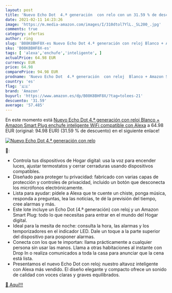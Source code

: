 ```yaml
---
layout: post
title: 'Nuevo Echo Dot  4.ª generación  con relo con un 31.59 % de descuento'
date: 2021-02-11 14:23:26
image: 'https://m.media-amazon.com/images/I/310dtol7YlL._SL200_.jpg'
comments: true
category: ofertas
author: ring
slug: 'B08K8BHF8X-es Nuevo Echo Dot 4.ª generación con reloj Blanco + Amazon...'
sku: 'B08K8BHF8X-es'
tags: [ 'alexa','enchufe','inteligente', ]
actualPrice: 64.98 EUR
currency: EUR
price: 64.98
comparePrice: 94.98 EUR
prodname: 'Nuevo Echo Dot  4.ª generación  con reloj  Blanco + Amazon Smart Plug  enchufe inteligente WiFi   compatible con Alexa'
country: 'es'
flag: '🇪🇸'
brand: 'Amazon'
buyurl: 'https://www.amazon.es/dp/B08K8BHF8X/?tag=tolees-21'
descuento: '31.59'
average: '57.485'
---
```


En este momento está [Nuevo Echo Dot  4.ª generación  con reloj  Blanco + Amazon Smart Plug  enchufe inteligente WiFi   compatible con Alexa](https://www.amazon.es/dp/B08K8BHF8X/?tag=tolees-21) a 64.98 EUR (original: 94.98 EUR) (31.59 %  de descuento) en el siguiente enlace!

[![Nuevo Echo Dot  4.ª generación  con relo](https://m.media-amazon.com/images/I/310dtol7YlL._SL200_.jpg)](https://www.amazon.es/dp/B08K8BHF8X/?tag=tolees-21)

🔎:

- Controla tus dispositivos de Hogar digital: usa la voz para encender luces, ajustar termostatos y cerrar cerraduras usando dispositivos compatibles.
- Diseñado para proteger tu privacidad: fabricado con varias capas de protección y controles de privacidad, incluido un botón que desconecta los micrófonos electrónicamente.
- Lista para ayudar: pídele a Alexa que te cuente un chiste, ponga música, responda a preguntas, lea las noticias, te dé la previsión del tiempo, cree alarmas y más.
- Este lote incluye un Echo Dot (4.ª generación) con reloj y un Amazon Smart Plug: todo lo que necesitas para entrar en el mundo del Hogar digital.
- Ideal para la mesita de noche: consulta la hora, las alarmas y los temporizadores en el indicador LED. Dale un toque a la parte superior del dispositivo para posponer alarmas.
- Conecta con los que te importan: llama prácticamente a cualquier persona sin usar las manos. Llama a otras habitaciones al instante con Drop In o realiza comunicados a toda la casa para anunciar que la cena está lista.
- Presentamos el nuevo Echo Dot con reloj: nuestro altavoz inteligente con Alexa más vendido. El diseño elegante y compacto ofrece un sonido de calidad con voces claras y graves equilibrados.

[🛒 Aquí!!!](https://www.amazon.es/dp/B08K8BHF8X/?tag=tolees-21)
